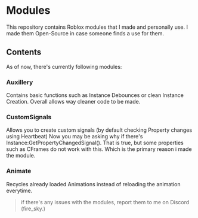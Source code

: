 # Modules

This repository contains Roblox modules that I made and personally use.
I made them Open-Source in case someone finds a use for them.

## Contents
As of now, there's currently following modules:

### Auxillery
Contains basic functions such as Instance Debounces or clean Instance Creation. Overall allows way cleaner code to be made.

### CustomSignals
Allows you to create custom signals (by default checking Property changes using Heartbeat)
Now you may be asking why if there's Instance:GetPropertyChangedSignal(). That is true, but some properties such as CFrames do not work with this. Which is the primary reason i made the module.

### Animate
Recycles already loaded Animations instead of reloading the animation everytime.

> if there's any issues with the modules, report them to me on Discord (fire_sky.)